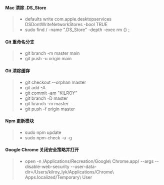 #### Mac 清除 .DS_Store
> * defaults write com.apple.desktopservices DSDontWriteNetworkStores -bool TRUE
> * sudo find / -name ".DS_Store" -depth -exec rm {} \;

#### Git 重命名分支
> * git branch -m master main
> * git push -u origin main

#### Git 清除缓存
> * git checkout --orphan master
> * git add -A
> * git commit -am "KILROY"
> * git branch -D master
> * git branch -m master
> * git push -f origin master

#### Npm 更新模块
> * sudo npm update
> * sudo npm-check -u -g

#### Google Chrome 关闭安全策略并打开
> * open -n /Applications/Recreation/Google\ Chrome.app/ --args --disable-web-security  --user-data-dir=/Users/kilroy_lyk/Applications/Chrome\ Apps.localized/Temporary\ User

